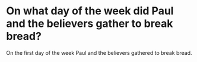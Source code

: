 # On what day of the week did Paul and the believers gather to break bread?

On the first day of the week Paul and the believers gathered to break bread.
